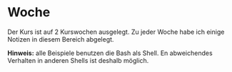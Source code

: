 # Woche
Der Kurs ist auf 2 Kurswochen ausgelegt. Zu jeder Woche habe ich einige Notizen in
diesem Bereich abgelegt.

**Hinweis:** alle Beispiele benutzen die Bash als Shell. En abweichendes Verhalten
in anderen Shells ist deshalb möglich.
